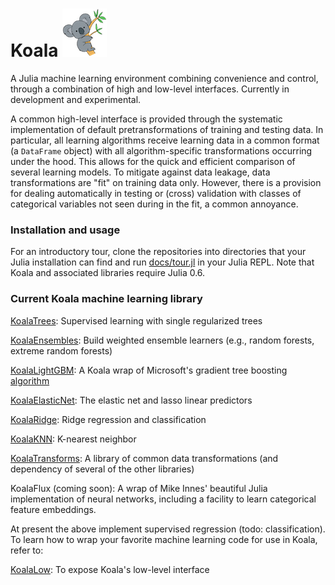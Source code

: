 # Koala ![](logo.png) 

A Julia machine learning environment combining convenience and control,
through a combination of high and low-level interfaces. Currently in
development and experimental.

A common high-level interface is provided through the systematic
implementation of default pretransformations of training and testing
data. In particular, all learning algorithms receive learning data in
a common format (a `DataFrame` object) with all algorithm-specific
transformations occurring under the hood. This allows for the quick and
efficient comparison of several learning models. To mitigate against
data leakage, data transformations are "fit" on training data
only. However, there is a provision for dealing automatically in
testing or (cross) validation with classes of categorical variables
not seen during in the fit, a common annoyance.

### Installation and usage

For an introductory tour, clone the repositories into directories that your
Julia installation can find and run [docs/tour.jl](docs/tour.jl) in your
Julia REPL. Note that Koala and associated libraries require Julia 0.6.

### Current Koala machine learning library

[KoalaTrees](https://github.com/ablaom/KoalaTrees.jl): Supervised learning with single regularized trees 

[KoalaEnsembles](https://github.com/ablaom/KoalaEnsembles.jl): Build weighted ensemble learners (e.g., random forests, extreme random forests)

[KoalaLightGBM](https://github.com/ablaom/KoalaLightGBM.jl): A Koala
wrap of Microsoft's gradient tree boosting
[algorithm](https://github.com/Microsoft/LightGBM)

[KoalaElasticNet](https://github.com/ablaom/KoalaElasticNet.jl): The elastic net and lasso linear predictors

[KoalaRidge](https://github.com/ablaom/KoalaRidge.jl): Ridge regression and classification

[KoalaKNN](https://github.com/ablaom/KoalaKNN.jl): K-nearest neighbor 

[KoalaTransforms](https://github.com/ablaom/KoalaTransforms.jl): A library of common data transformations (and dependency of several of the other libraries)

KoalaFlux (coming soon): A wrap of Mike Innes' beautiful Julia
implementation of neural networks, including a facility to learn
categorical feature embeddings.

At present the above implement supervised regression (todo:
classification). To learn how to wrap your favorite machine learning
code for use in Koala, refer to:

[KoalaLow](https://github.com/ablaom/KoalaLow.jl): To expose Koala's low-level interface

